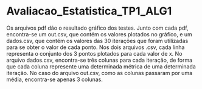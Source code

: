# Avaliacao_Estatistica_TP1_ALG1
Os arquivos pdf dão o resultado gráfico dos testes. Junto com cada pdf, encontra-se um out.csv, que contém os valores plotados no gráfico, e um dados.csv, que contém os valores das 30 iterações que foram utilizadas para se obter o valor de cada ponto. Nos dois arquivos .csv, cada linha representa o conjunto dos 3 pontos plotados para cada valor de x. No arquivo dados.csv, encontra-se três colunas para cada iteração, de forma que cada coluna represente uma determinada métrica de uma determinada iteração. No caso do arquivo out.csv, como as colunas passaram por uma média, encontra-se apenas 3 colunas.
